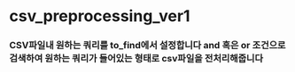# csv_preprocessing_ver1
### CSV파일내 원하는 쿼리를 to_find에서 설정합니다 and 혹은 or 조건으로 검색하여 원하는 쿼리가 들어있는 형태로 csv파일을 전처리해줍니다
